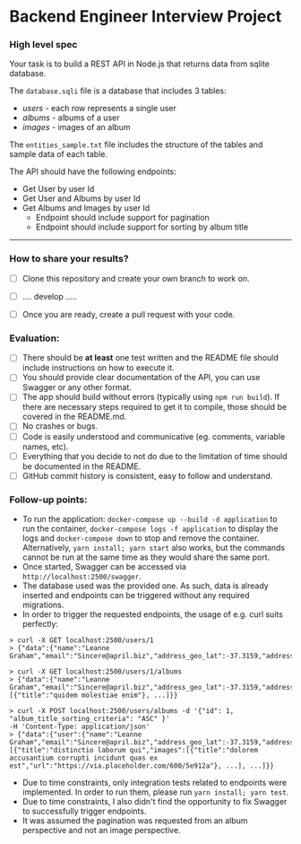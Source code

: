 # Backend Engineer Interview Project

### **High level spec**

Your task is to build a REST API in Node.js that returns data from sqlite database.

The `database.sqli` file is a database that includes 3 tables:
- *users* - each row represents a single user
- *albums* - albums of a user
- *images* - images of an album

The `entities_sample.txt` file includes the structure of the tables and sample data of each table.

The API should have the following endpoints:
- Get User by user Id
- Get User and Albums by user Id
- Get Albums and Images by user Id
    - Endpoint should include support for pagination
    - Endpoint should include support for sorting by album title

-----

### **How to share your results?**
- [ ] Clone this repository and create your own branch to work on.
- [ ] .... develop .....
- [ ] Once you are ready, create a pull request with your code.


### **Evaluation:**
- [ ] There should be **at least** one test written and the README file should include instructions on how to execute it.
- [ ] You should provide clear documentation of the API, you can use Swagger or any other format.
- [ ] The app should build without errors (typically using `npm run build`). If there are necessary steps required to get it to compile, those should be covered in the README.md.
- [ ] No crashes or bugs.
- [ ] Code is easily understood and communicative (eg. comments, variable names, etc). 
- [ ] Everything that you decide to not do due to the limitation of time should be documented in the README.
- [ ] GitHub commit history is consistent, easy to follow and understand. 

### **Follow-up points:**
- To run the application: `docker-compose up --build -d application` to run the container, 
`docker-compose logs -f application` to display the logs and `docker-compose down` to stop and remove the container. 
Alternatively, `yarn install; yarn start` also works, but the commands cannot be run at the same time as they would share the same port.
- Once started, Swagger can be accessed via `http://localhost:2500/swagger`.
- The database used was the provided one. As such, data is already inserted and endpoints can
be triggered without any required migrations.
- In order to trigger the requested endpoints, the usage of e.g. curl suits perfectly:
```
> curl -X GET localhost:2500/users/1
> {"data":{"name":"Leanne Graham","email":"Sincere@april.biz","address_geo_lat":-37.3159,"address_geo_lng":81.1496}}
```
```
> curl -X GET localhost:2500/users/1/albums
> {"data":{"name":"Leanne Graham","email":"Sincere@april.biz","address_geo_lat":-37.3159,"address_geo_lng":81.1496,"albums":[{"title":"quidem molestiae enim"}, ...]}}
```
```
> curl -X POST localhost:2500/users/albums -d '{"id": 1, "album_title_sorting_criteria": "ASC" }' 
-H 'Content-Type: application/json'
> {"data":{"user":{"name":"Leanne Graham","email":"Sincere@april.biz","address_geo_lat":-37.3159,"address_geo_lng":81.1496},"albums":[{"title":"distinctio laborum qui","images":[{"title":"dolorem accusantium corrupti incidunt quas ex est","url":"https://via.placeholder.com/600/5e912a"}, ...], ...]}}
```
- Due to time constraints, only integration tests related to endpoints were implemented. In order to run them, please run `yarn install; yarn test`.
- Due to time constraints, I also didn't find the opportunity to fix Swagger to successfully trigger endpoints.
- It was assumed the pagination was requested from an album perspective and not an image perspective.

